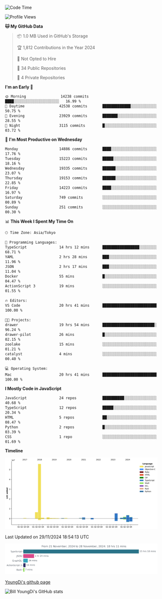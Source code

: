 <!--START_SECTION:waka-->
![Code Time](http://img.shields.io/badge/Code%20Time-1%2C062%20hrs%207%20mins-blue)

![Profile Views](http://img.shields.io/badge/Profile%20Views-0-blue)

**🐱 My GitHub Data** 

> 📦 1.0 MB Used in GitHub's Storage 
 > 
> 🏆 1,812 Contributions in the Year 2024
 > 
> 🚫 Not Opted to Hire
 > 
> 📜 34 Public Repositories 
 > 
> 🔑 4 Private Repositories 
 > 
**I'm an Early 🐤** 

```text
🌞 Morning                14238 commits       ████░░░░░░░░░░░░░░░░░░░░░   16.99 % 
🌆 Daytime                42538 commits       █████████████░░░░░░░░░░░░   50.75 % 
🌃 Evening                23929 commits       ███████░░░░░░░░░░░░░░░░░░   28.55 % 
🌙 Night                  3115 commits        █░░░░░░░░░░░░░░░░░░░░░░░░   03.72 % 
```
📅 **I'm Most Productive on Wednesday** 

```text
Monday                   14886 commits       ████░░░░░░░░░░░░░░░░░░░░░   17.76 % 
Tuesday                  15223 commits       █████░░░░░░░░░░░░░░░░░░░░   18.16 % 
Wednesday                19335 commits       ██████░░░░░░░░░░░░░░░░░░░   23.07 % 
Thursday                 19153 commits       ██████░░░░░░░░░░░░░░░░░░░   22.85 % 
Friday                   14223 commits       ████░░░░░░░░░░░░░░░░░░░░░   16.97 % 
Saturday                 749 commits         ░░░░░░░░░░░░░░░░░░░░░░░░░   00.89 % 
Sunday                   251 commits         ░░░░░░░░░░░░░░░░░░░░░░░░░   00.30 % 
```


📊 **This Week I Spent My Time On** 

```text
🕑︎ Time Zone: Asia/Tokyo

💬 Programming Languages: 
TypeScript               14 hrs 12 mins      █████████████████░░░░░░░░   68.71 % 
YAML                     2 hrs 28 mins       ███░░░░░░░░░░░░░░░░░░░░░░   11.96 % 
JSON                     2 hrs 17 mins       ███░░░░░░░░░░░░░░░░░░░░░░   11.04 % 
Docker                   55 mins             █░░░░░░░░░░░░░░░░░░░░░░░░   04.47 % 
ActionScript 3           19 mins             ░░░░░░░░░░░░░░░░░░░░░░░░░   01.55 % 

🔥 Editors: 
VS Code                  20 hrs 41 mins      █████████████████████████   100.00 % 

🐱‍💻 Projects: 
drawer                   19 hrs 54 mins      ████████████████████████░   96.24 % 
drawer-pilot             26 mins             █░░░░░░░░░░░░░░░░░░░░░░░░   02.15 % 
zoolake                  15 mins             ░░░░░░░░░░░░░░░░░░░░░░░░░   01.21 % 
catalyst                 4 mins              ░░░░░░░░░░░░░░░░░░░░░░░░░   00.40 % 

💻 Operating System: 
Mac                      20 hrs 41 mins      █████████████████████████   100.00 % 
```

**I Mostly Code in JavaScript** 

```text
JavaScript               24 repos            ██████████░░░░░░░░░░░░░░░   40.68 % 
TypeScript               12 repos            █████░░░░░░░░░░░░░░░░░░░░   20.34 % 
HTML                     5 repos             ██░░░░░░░░░░░░░░░░░░░░░░░   08.47 % 
Python                   2 repos             █░░░░░░░░░░░░░░░░░░░░░░░░   03.39 % 
CSS                      1 repo              ░░░░░░░░░░░░░░░░░░░░░░░░░   01.69 % 
```



**Timeline**

![Lines of Code chart](https://raw.githubusercontent.com/Youngdi/Youngdi/master/assets/bar_graph.png)


 Last Updated on 29/11/2024 18:54:13 UTC
<!--END_SECTION:waka-->

![wakatime](./images/stat.svg)

[YoungDi's github page](https://youngdi.github.io)

![Bill YoungDi's GitHub stats](https://github-readme-stats.vercel.app/api?username=youngdi&count_private=true&show_icons=true)
